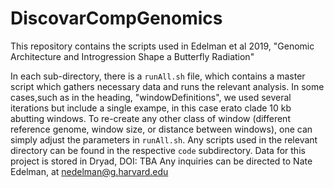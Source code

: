 # DiscovarCompGenomics

This repository contains the scripts used in Edelman et al 2019, "Genomic Architecture and Introgression Shape a Butterfly Radiation"

In each sub-directory, there is a `runAll.sh` file, which contains a master script which gathers necessary data and runs the relevant analysis. In some cases,such as in the heading, "windowDefinitions", we used several iterations but include a single exampe, in this case erato clade 10 kb abutting windows. To re-create any other class of window (different reference genome, window size, or distance between windows), one can simply adjust the parameters in `runAll.sh`.
Any scripts used in the relevant directory can be found in the respective `code` subdirectory. Data for this project is stored in Dryad, DOI: TBA
Any inquiries can be directed to Nate Edelman, at nedelman@g.harvard.edu
